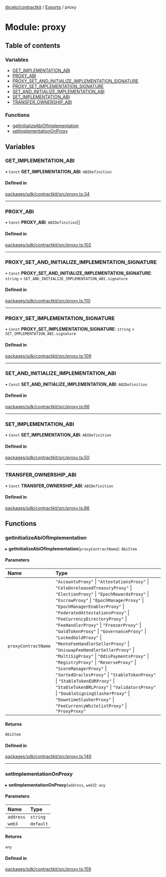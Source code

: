 [@celo/contractkit](../README.md) / [Exports](../modules.md) / proxy

# Module: proxy

## Table of contents

### Variables

- [GET\_IMPLEMENTATION\_ABI](proxy.md#get_implementation_abi)
- [PROXY\_ABI](proxy.md#proxy_abi)
- [PROXY\_SET\_AND\_INITIALIZE\_IMPLEMENTATION\_SIGNATURE](proxy.md#proxy_set_and_initialize_implementation_signature)
- [PROXY\_SET\_IMPLEMENTATION\_SIGNATURE](proxy.md#proxy_set_implementation_signature)
- [SET\_AND\_INITIALIZE\_IMPLEMENTATION\_ABI](proxy.md#set_and_initialize_implementation_abi)
- [SET\_IMPLEMENTATION\_ABI](proxy.md#set_implementation_abi)
- [TRANSFER\_OWNERSHIP\_ABI](proxy.md#transfer_ownership_abi)

### Functions

- [getInitializeAbiOfImplementation](proxy.md#getinitializeabiofimplementation)
- [setImplementationOnProxy](proxy.md#setimplementationonproxy)

## Variables

### GET\_IMPLEMENTATION\_ABI

• `Const` **GET\_IMPLEMENTATION\_ABI**: `ABIDefinition`

#### Defined in

[packages/sdk/contractkit/src/proxy.ts:34](https://github.com/celo-org/developer-tooling/blob/master/packages/sdk/contractkit/src/proxy.ts#L34)

___

### PROXY\_ABI

• `Const` **PROXY\_ABI**: `ABIDefinition`[]

#### Defined in

[packages/sdk/contractkit/src/proxy.ts:102](https://github.com/celo-org/developer-tooling/blob/master/packages/sdk/contractkit/src/proxy.ts#L102)

___

### PROXY\_SET\_AND\_INITIALIZE\_IMPLEMENTATION\_SIGNATURE

• `Const` **PROXY\_SET\_AND\_INITIALIZE\_IMPLEMENTATION\_SIGNATURE**: `string` = `SET_AND_INITIALIZE_IMPLEMENTATION_ABI.signature`

#### Defined in

[packages/sdk/contractkit/src/proxy.ts:110](https://github.com/celo-org/developer-tooling/blob/master/packages/sdk/contractkit/src/proxy.ts#L110)

___

### PROXY\_SET\_IMPLEMENTATION\_SIGNATURE

• `Const` **PROXY\_SET\_IMPLEMENTATION\_SIGNATURE**: `string` = `SET_IMPLEMENTATION_ABI.signature`

#### Defined in

[packages/sdk/contractkit/src/proxy.ts:109](https://github.com/celo-org/developer-tooling/blob/master/packages/sdk/contractkit/src/proxy.ts#L109)

___

### SET\_AND\_INITIALIZE\_IMPLEMENTATION\_ABI

• `Const` **SET\_AND\_INITIALIZE\_IMPLEMENTATION\_ABI**: `ABIDefinition`

#### Defined in

[packages/sdk/contractkit/src/proxy.ts:66](https://github.com/celo-org/developer-tooling/blob/master/packages/sdk/contractkit/src/proxy.ts#L66)

___

### SET\_IMPLEMENTATION\_ABI

• `Const` **SET\_IMPLEMENTATION\_ABI**: `ABIDefinition`

#### Defined in

[packages/sdk/contractkit/src/proxy.ts:50](https://github.com/celo-org/developer-tooling/blob/master/packages/sdk/contractkit/src/proxy.ts#L50)

___

### TRANSFER\_OWNERSHIP\_ABI

• `Const` **TRANSFER\_OWNERSHIP\_ABI**: `ABIDefinition`

#### Defined in

[packages/sdk/contractkit/src/proxy.ts:86](https://github.com/celo-org/developer-tooling/blob/master/packages/sdk/contractkit/src/proxy.ts#L86)

## Functions

### getInitializeAbiOfImplementation

▸ **getInitializeAbiOfImplementation**(`proxyContractName`): `AbiItem`

#### Parameters

| Name | Type |
| :------ | :------ |
| `proxyContractName` | ``"AccountsProxy"`` \| ``"AttestationsProxy"`` \| ``"CeloUnreleasedTreasuryProxy"`` \| ``"ElectionProxy"`` \| ``"EpochRewardsProxy"`` \| ``"EscrowProxy"`` \| ``"EpochManagerProxy"`` \| ``"EpochManagerEnablerProxy"`` \| ``"FederatedAttestationsProxy"`` \| ``"FeeCurrencyDirectoryProxy"`` \| ``"FeeHandlerProxy"`` \| ``"FreezerProxy"`` \| ``"GoldTokenProxy"`` \| ``"GovernanceProxy"`` \| ``"LockedGoldProxy"`` \| ``"MentoFeeHandlerSellerProxy"`` \| ``"UniswapFeeHandlerSellerProxy"`` \| ``"MultiSigProxy"`` \| ``"OdisPaymentsProxy"`` \| ``"RegistryProxy"`` \| ``"ReserveProxy"`` \| ``"ScoreManagerProxy"`` \| ``"SortedOraclesProxy"`` \| ``"StableTokenProxy"`` \| ``"StableTokenEURProxy"`` \| ``"StableTokenBRLProxy"`` \| ``"ValidatorsProxy"`` \| ``"DoubleSigningSlasherProxy"`` \| ``"DowntimeSlasherProxy"`` \| ``"FeeCurrencyWhitelistProxy"`` \| ``"ProxyProxy"`` |

#### Returns

`AbiItem`

#### Defined in

[packages/sdk/contractkit/src/proxy.ts:149](https://github.com/celo-org/developer-tooling/blob/master/packages/sdk/contractkit/src/proxy.ts#L149)

___

### setImplementationOnProxy

▸ **setImplementationOnProxy**(`address`, `web3`): `any`

#### Parameters

| Name | Type |
| :------ | :------ |
| `address` | `string` |
| `web3` | `default` |

#### Returns

`any`

#### Defined in

[packages/sdk/contractkit/src/proxy.ts:159](https://github.com/celo-org/developer-tooling/blob/master/packages/sdk/contractkit/src/proxy.ts#L159)
